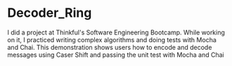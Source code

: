 # Decoder_Ring
I did a project at Thinkful's Software Engineering Bootcamp. While working on it, I practiced writing complex algorithms and doing tests with Mocha and Chai.
This demonstration shows users how to encode and decode messages using Caser Shift and passing the unit test with Mocha and Chai




